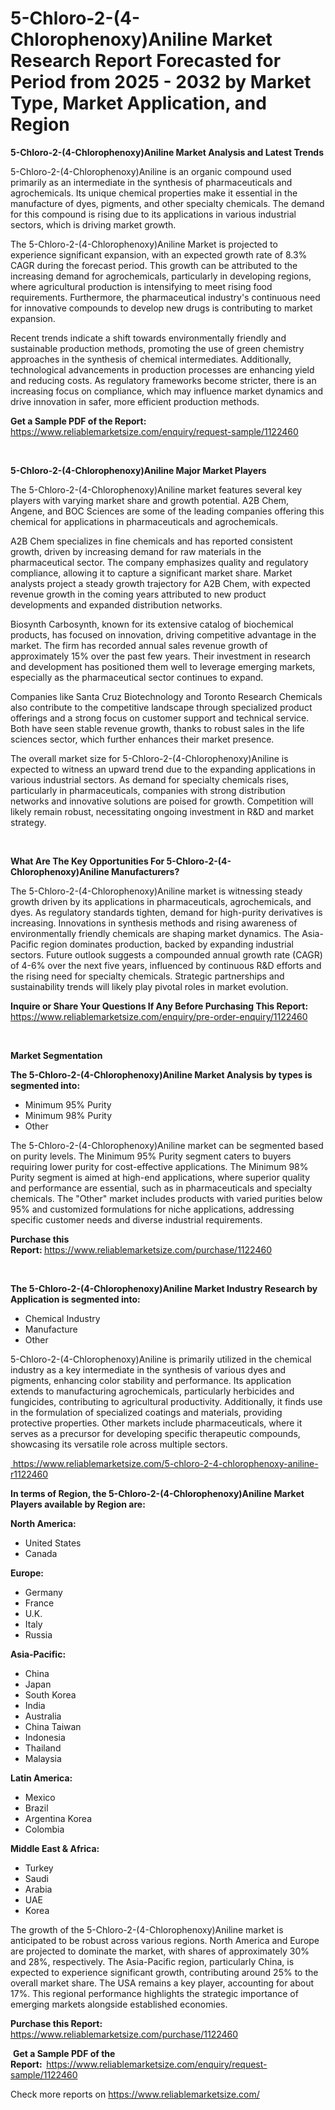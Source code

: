 <p><h1>5-Chloro-2-(4-Chlorophenoxy)Aniline Market Research Report Forecasted for Period from 2025 -  2032 by Market Type, Market Application, and Region</h1></p><p><strong>5-Chloro-2-(4-Chlorophenoxy)Aniline Market Analysis and Latest Trends</strong></p>
<p><p>5-Chloro-2-(4-Chlorophenoxy)Aniline is an organic compound used primarily as an intermediate in the synthesis of pharmaceuticals and agrochemicals. Its unique chemical properties make it essential in the manufacture of dyes, pigments, and other specialty chemicals. The demand for this compound is rising due to its applications in various industrial sectors, which is driving market growth.</p><p>The 5-Chloro-2-(4-Chlorophenoxy)Aniline Market is projected to experience significant expansion, with an expected growth rate of 8.3% CAGR during the forecast period. This growth can be attributed to the increasing demand for agrochemicals, particularly in developing regions, where agricultural production is intensifying to meet rising food requirements. Furthermore, the pharmaceutical industry's continuous need for innovative compounds to develop new drugs is contributing to market expansion.</p><p>Recent trends indicate a shift towards environmentally friendly and sustainable production methods, promoting the use of green chemistry approaches in the synthesis of chemical intermediates. Additionally, technological advancements in production processes are enhancing yield and reducing costs. As regulatory frameworks become stricter, there is an increasing focus on compliance, which may influence market dynamics and drive innovation in safer, more efficient production methods.</p></p>
<p><strong>Get a Sample PDF of the Report:&nbsp;</strong> <a href="https://www.reliablemarketsize.com/enquiry/request-sample/1122460?utm_campaign=2192&utm_medium=2&utm_source=Github&utm_content=ia&utm_term=05022025&utm_id=5-chloro-2-4-chlorophenoxyaniline">https://www.reliablemarketsize.com/enquiry/request-sample/1122460</a></p>
<p>&nbsp;</p>
<p><strong>5-Chloro-2-(4-Chlorophenoxy)Aniline Major Market Players</strong></p>
<p><p>The 5-Chloro-2-(4-Chlorophenoxy)Aniline market features several key players with varying market share and growth potential. A2B Chem, Angene, and BOC Sciences are some of the leading companies offering this chemical for applications in pharmaceuticals and agrochemicals.</p><p>A2B Chem specializes in fine chemicals and has reported consistent growth, driven by increasing demand for raw materials in the pharmaceutical sector. The company emphasizes quality and regulatory compliance, allowing it to capture a significant market share. Market analysts project a steady growth trajectory for A2B Chem, with expected revenue growth in the coming years attributed to new product developments and expanded distribution networks.</p><p>Biosynth Carbosynth, known for its extensive catalog of biochemical products, has focused on innovation, driving competitive advantage in the market. The firm has recorded annual sales revenue growth of approximately 15% over the past few years. Their investment in research and development has positioned them well to leverage emerging markets, especially as the pharmaceutical sector continues to expand.</p><p>Companies like Santa Cruz Biotechnology and Toronto Research Chemicals also contribute to the competitive landscape through specialized product offerings and a strong focus on customer support and technical service. Both have seen stable revenue growth, thanks to robust sales in the life sciences sector, which further enhances their market presence.</p><p>The overall market size for 5-Chloro-2-(4-Chlorophenoxy)Aniline is expected to witness an upward trend due to the expanding applications in various industrial sectors. As demand for specialty chemicals rises, particularly in pharmaceuticals, companies with strong distribution networks and innovative solutions are poised for growth. Competition will likely remain robust, necessitating ongoing investment in R&D and market strategy.</p></p>
<p>&nbsp;</p>
<p><strong>What Are The Key Opportunities For 5-Chloro-2-(4-Chlorophenoxy)Aniline Manufacturers?</strong></p>
<p><p>The 5-Chloro-2-(4-Chlorophenoxy)Aniline market is witnessing steady growth driven by its applications in pharmaceuticals, agrochemicals, and dyes. As regulatory standards tighten, demand for high-purity derivatives is increasing. Innovations in synthesis methods and rising awareness of environmentally friendly chemicals are shaping market dynamics. The Asia-Pacific region dominates production, backed by expanding industrial sectors. Future outlook suggests a compounded annual growth rate (CAGR) of 4-6% over the next five years, influenced by continuous R&D efforts and the rising need for specialty chemicals. Strategic partnerships and sustainability trends will likely play pivotal roles in market evolution.</p></p>
<p><strong>Inquire or Share Your Questions If Any Before Purchasing This Report:</strong> <a href="https://www.reliablemarketsize.com/enquiry/pre-order-enquiry/1122460?utm_campaign=2192&utm_medium=2&utm_source=Github&utm_content=ia&utm_term=05022025&utm_id=5-chloro-2-4-chlorophenoxyaniline">https://www.reliablemarketsize.com/enquiry/pre-order-enquiry/1122460</a></p>
<p>&nbsp;</p>
<p><strong>Market Segmentation</strong></p>
<p><strong>The 5-Chloro-2-(4-Chlorophenoxy)Aniline Market Analysis by types is segmented into:</strong></p>
<p><ul><li>Minimum 95% Purity</li><li>Minimum 98% Purity</li><li>Other</li></ul></p>
<p><p>The 5-Chloro-2-(4-Chlorophenoxy)Aniline market can be segmented based on purity levels. The Minimum 95% Purity segment caters to buyers requiring lower purity for cost-effective applications. The Minimum 98% Purity segment is aimed at high-end applications, where superior quality and performance are essential, such as in pharmaceuticals and specialty chemicals. The "Other" market includes products with varied purities below 95% and customized formulations for niche applications, addressing specific customer needs and diverse industrial requirements.</p></p>
<p><strong>Purchase this Report:&nbsp;</strong><a href="https://www.reliablemarketsize.com/purchase/1122460?utm_campaign=2192&utm_medium=2&utm_source=Github&utm_content=ia&utm_term=05022025&utm_id=5-chloro-2-4-chlorophenoxyaniline">https://www.reliablemarketsize.com/purchase/1122460</a></p>
<p>&nbsp;</p>
<p><strong>The 5-Chloro-2-(4-Chlorophenoxy)Aniline Market Industry Research by Application is segmented into:</strong></p>
<p><ul><li>Chemical Industry</li><li>Manufacture</li><li>Other</li></ul></p>
<p><p>5-Chloro-2-(4-Chlorophenoxy)Aniline is primarily utilized in the chemical industry as a key intermediate in the synthesis of various dyes and pigments, enhancing color stability and performance. Its application extends to manufacturing agrochemicals, particularly herbicides and fungicides, contributing to agricultural productivity. Additionally, it finds use in the formulation of specialized coatings and materials, providing protective properties. Other markets include pharmaceuticals, where it serves as a precursor for developing specific therapeutic compounds, showcasing its versatile role across multiple sectors.</p></p>
<p><a href="https://www.reliablemarketsize.com/5-chloro-2-4-chlorophenoxy-aniline-r1122460?utm_campaign=2192&utm_medium=2&utm_source=Github&utm_content=ia&utm_term=05022025&utm_id=5-chloro-2-4-chlorophenoxyaniline">&nbsp;https://www.reliablemarketsize.com/5-chloro-2-4-chlorophenoxy-aniline-r1122460</a></p>
<p><strong>In terms of Region, the 5-Chloro-2-(4-Chlorophenoxy)Aniline Market Players available by Region are:</strong></p>
<p>
    <p> <strong> North America: </strong>
        <ul>
            <li>United States</li>
            <li>Canada</li>
        </ul>
        </p> 
    <p> <strong> Europe: </strong>
        <ul>
            <li>Germany</li>
            <li>France</li>
            <li>U.K.</li>
            <li>Italy</li>
            <li>Russia</li>
        </ul>
        </p> 
    <p> <strong> Asia-Pacific: </strong>
        <ul>
            <li>China</li>
            <li>Japan</li>
            <li>South Korea</li>
            <li>India</li>
            <li>Australia</li>
            <li>China Taiwan</li>
            <li>Indonesia</li>
            <li>Thailand</li>
            <li>Malaysia</li>
        </ul>
        </p> 
    <p> <strong> Latin America: </strong>
        <ul>
            <li>Mexico</li>
            <li>Brazil</li>
            <li>Argentina Korea</li>
            <li>Colombia</li>
        </ul>
        </p> 
    <p> <strong> Middle East & Africa: </strong>
        <ul>
            <li>Turkey</li>
            <li>Saudi</li>
            <li>Arabia</li>
            <li>UAE</li>
            <li>Korea</li>
        </ul>
    </p>
    </p>
<p><p>The growth of the 5-Chloro-2-(4-Chlorophenoxy)Aniline market is anticipated to be robust across various regions. North America and Europe are projected to dominate the market, with shares of approximately 30% and 28%, respectively. The Asia-Pacific region, particularly China, is expected to experience significant growth, contributing around 25% to the overall market share. The USA remains a key player, accounting for about 17%. This regional performance highlights the strategic importance of emerging markets alongside established economies.</p></p>
<p><strong>Purchase this Report: </strong><a href="https://www.reliablemarketsize.com/purchase/1122460?utm_campaign=2192&utm_medium=2&utm_source=Github&utm_content=ia&utm_term=05022025&utm_id=5-chloro-2-4-chlorophenoxyaniline">https://www.reliablemarketsize.com/purchase/1122460</a></p>
<p>&nbsp;<strong>Get a Sample PDF of the Report:&nbsp;&nbsp;</strong><a href="https://www.reliablemarketsize.com/enquiry/request-sample/1122460?utm_campaign=2192&utm_medium=2&utm_source=Github&utm_content=ia&utm_term=05022025&utm_id=5-chloro-2-4-chlorophenoxyaniline">https://www.reliablemarketsize.com/enquiry/request-sample/1122460</a></p>
<p><strong></strong></p>
<p>Check more reports on <a href="https://www.reliablemarketsize.com/?utm_campaign=2192&utm_medium=2&utm_source=Github&utm_content=ia&utm_term=05022025&utm_id=5-chloro-2-4-chlorophenoxyaniline">https://www.reliablemarketsize.com/</a></p>